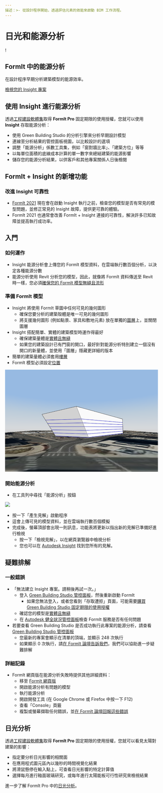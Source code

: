 ```yaml
---
描述：>- 從設計程序開始，透過評估元素的效能來啟動 BIM 工作流程。
---
```


# 日光和能源分析

\![](<../.gitbook/assets/20220317 Solar Analysis.png>)

## FormIt 中的能源分析

在設計程序早期分析建築模型的能源效率。

[檢視您的 Insight 專案](https://gbs.autodesk.com/OneEnergy/Insight)

## 使用 Insight 進行能源分析

透過[工程建設軟體集](https://www.autodesk.com/collections/architecture-engineering-construction/overview)取得 **FormIt Pro** 固定期限的使用授權，您就可以使用 **Insight** 存取能源分析：

* 使用 Green Building Studio 的分析引擎來分析早期設計模型
* 連線至分析結果的管控面板視圖，以比較設計的選項
* 調整「能源分析」係數工具集，例如「窗對牆比率」、「建築方位」等等
* 以每單位面積的底線成本計算的單一數字來總結建築的能源影響
* 儲存您的能源分析結果，以供客戶和其他專案關係人日後檢閱

## FormIt + Insight 的新增功能 <a href="#insight-what-s-new" id="insight-what-s-new"></a>

### **改進 Insight 可靠性** <a href="#improvements-to-insight-reliability" id="improvements-to-insight-reliability"></a>

* [FormIt 2021](https://formit.autodesk.com/blog/post/introducing-formit-2021) 現在會在啟動 Insight 執行之前，檢查您的模型是否有常見的模型問題，並修正常見的 Insight 故障，提供更可靠的體驗。
* FormIt 2021 也通常會改善 FormIt + Insight 連接的可靠性，解決許多已知故障並提高執行成功率。

## 入門 <a href="#insight-getting-started" id="insight-getting-started"></a>

### **如何運作** <a href="#how-it-works" id="how-it-works"></a>

* Insight 能源分析會上傳您的 FormIt 模型資料，在雲端執行數百個分析，以決定各種能源分數
* 能源分析使用 Revit 分析您的模型，因此，就像將 FormIt 資料傳送至 Revit 時一樣，您必須[確保您的 FormIt 模型無縫且流形](https://formit.autodesk.com/blog/post/repairing-solid-models)

### **準備 FormIt 模型** <a href="#preparing-your-formit-model" id="preparing-your-formit-model"></a>

* Insight 將使用 FormIt 草圖中任何可見的幾何圖形
  * 確保您要分析的建築殼體是唯一可見的幾何圖形
  * 將支援幾何圖形 (例如點景、家具和敷地元素) 放在單獨的[圖層](../tool-library/layers.md)上，並關閉圖層
* Insight 搭配簡單、實體的建築模型時運作得最好
  * 確保建築量體是[實體且無縫](https://formit.autodesk.com/blog/post/repairing-solid-models)
  * 如果您的建築設計已有門窗的開口，最好針對能源分析特別建立一個沒有開口的新量體，並使用「圖層」隱藏更詳細的版本
* 簡單的建築量體必須套用[樓層](../tool-library/levels-and-area.md)
* FormIt 模型必須設定[位置](../tool-library/setting-location.md)

![](../.gitbook/assets/insight.png)

### **開始能源分析** <a href="#starting-energy-analysis" id="starting-energy-analysis"></a>

* 在工具列中尋找「能源分析」按鈕

![](../.gitbook/assets/generate\_insight.png)

* 按一下「產生見解」啟動程序
* 這會上傳可見的模型資料，並在雲端執行數百個模擬
* 完成後，螢幕頂部會出現一則訊息，功能表將更新以指出新的見解已準備好進行檢視
  * 按一下「檢視見解」，以在網頁瀏覽器中檢視分析
  * 您也可以在 [Autodesk Insight](https://gbs.autodesk.com/OneEnergy/Insight) 找到您所有的見解。

## 疑難排解 <a href="#insight-troubleshooting" id="insight-troubleshooting"></a>

### **一般錯誤** <a href="#common-errors" id="common-errors"></a>

* 「無法建立 Insight 專案。請稍後再試一次。」
  * 登入 [Green Building Studio 管控面板](https://gbs.autodesk.com/GBS/Project)，然後重新啟動 FormIt
    * 如果您無法登入，或者您看到「存取遭拒」頁面，可能需要[購買 Green Building Studio 固定期限的使用授權](https://knowledge.autodesk.com/search-result/caas/CloudHelp/cloudhelp/ENU/BPA-Help/files/GUID-7FCFF904-F943-4020-BF7F-53AA7148673D-htm.html)
  * 確認您的模型是[實體且無縫](https://formit.autodesk.com/blog/post/repairing-solid-models)
  * 在 [Autodesk 健全狀況管控面板](https://health.autodesk.com/)檢查 FormIt 服務是否有任何問題
* 若要查看 Green Building Studio 是否成功執行此專案的能源分析，請查看 [Green Building Studio 管控面板](https://gbs.autodesk.com/GBS/Project)
  * 您最新的專案會顯示在清單的頂端，並顯示 248 次執行
  * 如果顯示 0 次執行，請[在 FormIt 論壇告訴我們](https://forums.autodesk.com/t5/formit-forum/bd-p/142)，我們可以協助進一步疑難排解

### **詳細記錄** <a href="#detailed-logs" id="detailed-logs"></a>

* FormIt 網頁版在能源分析失敗時提供其他詳細資料：
  * 移至 [FormIt 網頁版](https://formit.autodesk.com/app)
  * 開啟能源分析有問題的模型
  * 執行能源分析
  * 開啟開發工具 (在 Google Chrome 或 Firefox 中按一下 F12)
  * 查看「Console」頁籤
  * 複製或螢幕擷取任何錯誤，並[在 FormIt 論壇回報這些錯誤](https://forums.autodesk.com/t5/formit-forum/bd-p/142)

## 日光分析

透過[工程建設軟體集](https://www.autodesk.com/collections/architecture-engineering-construction/overview)取得 **FormIt Pro** 固定期限的使用授權，您就可以看見太陽對建築的影響：

* 指定要分析日光影響的相關面
* 在應用程式圖元區內以幾秒的時間視覺化結果
* 將滑鼠懸停在輸入點上，可查看日光影響的特定計算值
* 選擇每月進行釉面玻璃研究，或每年進行太陽能板可行性研究來檢視結果

進一步了解 FormIt Pro 中的[日光分析](../tool-library/solar-analysis.md)。
